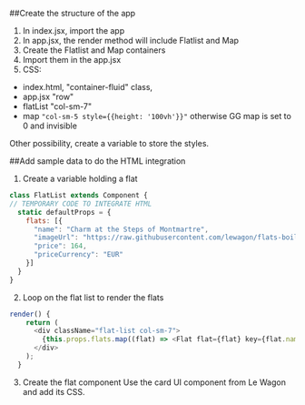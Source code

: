 ##Create the structure of the app
1. In index.jsx, import the app
2. In app.jsx, the render method will include Flatlist and Map
3. Create the Flatlist and Map containers
4. Import them in the app.jsx
4. CSS:
- index.html, "container-fluid" class,
- app.jsx "row"
- flatList "col-sm-7"
- map ```"col-sm-5 style={{height: '100vh'}}"``` otherwise GG map is set to 0 and invisible

Other possibility, create a variable to store the styles.

##Add sample data to do the HTML integration

1. Create a variable holding a flat
```javascript
class FlatList extends Component {
// TEMPORARY CODE TO INTEGRATE HTML
  static defaultProps = {
    flats: [{
      "name": "Charm at the Steps of Montmartre",
      "imageUrl": "https://raw.githubusercontent.com/lewagon/flats-boilerplate/master/images/flat1.jpg",
      "price": 164,
      "priceCurrency": "EUR"
    }]
  }
}
```
2. Loop on the flat list to render the flats
```javascript
render() {
    return (
      <div className="flat-list col-sm-7">
        {this.props.flats.map((flat) => <Flat flat={flat} key={flat.name}/>)}
      </div>
    );
  }
```

3. Create the flat component
Use the card UI component from Le Wagon and add its CSS.


```javascript

```

```javascript

```

```javascript

```

```javascript

```

```javascript

```

```javascript

```

```javascript

```

```javascript

```

```javascript

```
